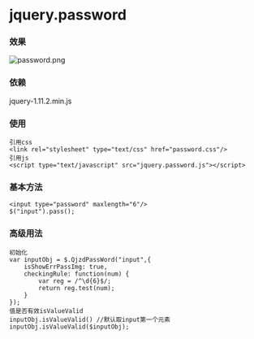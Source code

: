# jquery.password
### 效果
![password.png](http://qjzd.qiniudn.com/FjEYBqRJDfUkn56n-ImgwhelqBz-)
### 依赖
jquery-1.11.2.min.js
### 使用
```
引用css
<link rel="stylesheet" type="text/css" href="password.css"/>
引用js
<script type="text/javascript" src="jquery.password.js"></script>
```
### 基本方法
```
<input type="password" maxlength="6"/>
$("input").pass();
```
### 高级用法
```
初始化
var inputObj = $.QjzdPassWord("input",{
	isShowErrPassImg: true,
	checkingRule: function(num) {
		var reg = /^\d{6}$/;
		return reg.test(num);
	}
});
值是否有效isValueValid 
inputObj.isValueValid() //默认取input第一个元素
inputObj.isValueValid($inputObj);
```
